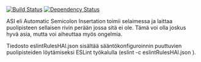 [![Build Status](https://travis-ci.org/HeikkiAlanen/hello-node-js.svg)](https://travis-ci.org/HeikkiAlanen/hello-node-js)
[![Dependency Status](https://www.versioneye.com/user/projects/54466f6a44a5255e090001ad/badge.svg?style=flat)](https://www.versioneye.com/user/projects/54466f6a44a5255e090001ad)

ASI eli Automatic Semicolon Insertation toimii selaimessa ja laittaa puolipisteen sellaisen rivin perään jossa sitä ei ole. Tämä voi olla joskus hyvä asia, mutta voi aiheuttaa myös ongelmia.

Tiedosto eslintRulesHAl.json sisältää sääntökonfiguroinnin puuttuvien puolipisteiden löytämiseksi ESLint työkalulla (eslint -c eslintRulesHAl.json <file>).